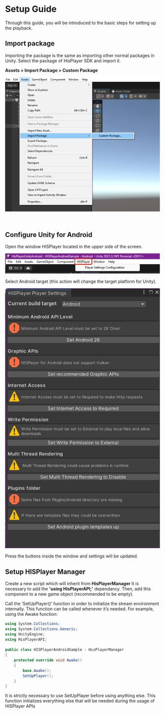 # Setup Guide

Through this guide, you will be introduced to the basic steps for setting up the playback.

## Import package

Importing the package is the same as importing other normal packages in Unity. 
Select the package of HisPlayer SDK and import it.

**Assets > Import Package > Custom Package**

![](/assets/import-package.png)

<br>

## Configure Unity for Android

Open the window HISPlayer located in the upper side of the screen.

![](/assets/configure-unity.png)

Select Android target (this action will change the target platform for Unity).

![](/assets/android-target.png)

Press the buttons inside the window and settings will be updated.

## Setup HISPlayer Manager

Create a new script which will inherit from **HisPlayerManager**  It is necessary to add the **'using HisPlayerAPI;'** dependancy.
Then, add this component to a new game object (recommended to be empty).

Call the ‘SetUpPlayer()’ function in order to initialize the stream environment internally. This function can be called whenever it’s needed.
For example, using the Awake function:

```C#
using System.Collections;
using System.Collections.Generic;
using UnityEngine;
using HisPlayerAPI;

public class HISPlayerAndroidSample : HisPlayerManager
{
    protected override void Awake()
    {
        base.Awake();
        SetUpPlayer();
    }
}
```
It is strictly necessary to use SetUpPlayer before using anything else. This function initializes everything else that will be needed during the usage of HISPlayer APIs
